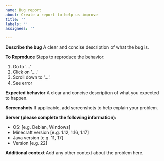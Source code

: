 ```yaml
---
name: Bug report
about: Create a report to help us improve
title: ''
labels: ''
assignees: ''

---
```


**Describe the bug**
A clear and concise description of what the bug is.

**To Reproduce**
Steps to reproduce the behavior:
1. Go to '...'
2. Click on '....'
3. Scroll down to '....'
4. See error

**Expected behavior**
A clear and concise description of what you expected to happen.

**Screenshots**
If applicable, add screenshots to help explain your problem.

**Server (please complete the following information):**
 - OS: [e.g. Debian, Windows]
 - Minecraft version [e.g. 1.12, 1.16, 1.17]
 - Java version [e.g. 11, 17]
 - Version [e.g. 22]

**Additional context**
Add any other context about the problem here.
